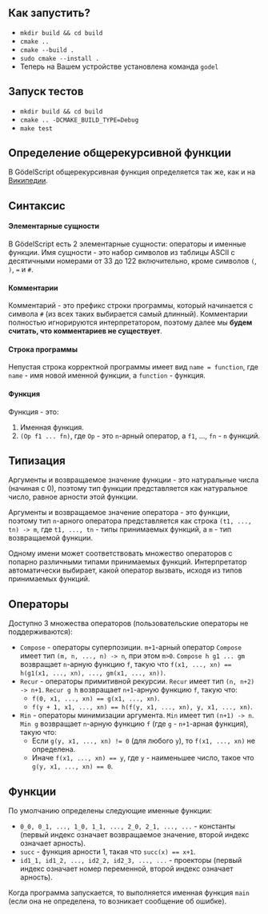 ## Как запустить?
* ```mkdir build && cd build```
* ```cmake ..```
* ```cmake --build .```
* ```sudo cmake --install .```
* Теперь на Вашем устройстве установлена команда ```godel```

## Запуск тестов
* ```mkdir build && cd build```
* ```cmake .. -DCMAKE_BUILD_TYPE=Debug```
* ```make test```

## Определение общерекурсивной функции
В GödelScript общерекурсивная функция определяется так же, как и на [Википедии](https://en.wikipedia.org/wiki/General_recursive_function).

## Синтаксис
#### Элементарные сущности
В GödelScript есть 2 элементарные сущности: операторы и именные функции. Имя сущности - это набор символов из таблицы ASCII с десятичными номерами от 33 до 122 включительно, кроме символов ```(```, ```)```, ```=``` и ```#```.
#### Комментарии
Комментарий - это префикс строки программы, который начинается с символа ```#``` (из всех таких выбирается самый длинный). Комментарии полностью игнорируются интерпретатором, поэтому далее мы **будем считать, что комментариев не существует**.
#### Строка программы
Непустая строка корректной программы имеет вид ```name = function```, где ```name``` - имя новой именной функции, а ```function``` - функция.
#### Функция
Функция - это:
1. Именная функция.
2. ```(Op f1 ... fn)```, где ```Op``` - это ```n```-арный оператор, а ```f1```, ..., ```fn``` - ```n``` функций.

## Типизация
Аргументы и возвращаемое значение функции - это натуральные числа (начиная с 0), поэтому тип функции представляется как натуральное число, равное арности этой функции.

Аргументы и возвращаемое значение оператора - это функции, поэтому тип ```n```-арного оператора представляется как строка ```(t1, ..., tn) -> m```, где ```t1, ..., tn``` - типы принимаемых функций, а ```m``` - тип возвращаемой функции.

Одному имени может соответствовать множество операторов с попарно различными типами принимаемых функций. Интерпретатор автоматически выбирает, какой оператор вызвать, исходя из типов принимаемых функций.

## Операторы
Доступно 3 множества операторов (пользовательские операторы не поддерживаются):
* ```Compose``` - операторы суперпозиции. ```m+1```-арный оператор ```Compose``` имеет тип ```(m, n, ..., n) -> n```, при этом ```m>0```. ```Compose h g1 ... gm``` возвращает ```n```-арную функцию ```f```, такую что ```f(x1, ..., xn) == h(g1(x1, ..., xn), ..., gm(x1, ..., xn))```.
* ```Recur``` - операторы примитивной рекурсии. ```Recur``` имеет тип ```(n, n+2) -> n+1```. ```Recur g h``` возвращает ```n+1```-арную функцию ```f```, такую что:
  * ```f(0, x1, ..., xn) == g(x1, ..., xn)```.
  * ```f(y + 1, x1, ..., xn) == h(f(y, x1, ..., xn), y, x1, ..., xn)```.
* ```Min``` - операторы минимизации аргумента. ```Min``` имеет тип ```(n+1) -> n```. ```Min g``` возвращает ```n```-арную функцию ```f``` (где ```g``` - ```n+1```-арная функция), такую что:
  * Если ```g(y, x1, ..., xn) != 0``` (для любого ```y```), то ```f(x1, ..., xn)``` не определена.
  * Иначе ```f(x1, ..., xn) == y```, где ```y``` - наименьшее число, такое что ```g(y, x1, ..., xn) == 0```.

## Функции
По умолчанию определены следующие именные функции:
* ```0_0, 0_1, ..., 1_0, 1_1, ..., 2_0, 2_1, ..., ...``` - константы (первый индекс означает возвращаемое значение, второй индекс означает арность).
* ```succ``` - функция арности 1, такая что ```succ(x) == x+1```.
* ```id1_1, id1_2, ..., id2_2, id2_3, ..., ...``` - проекторы (первый индекс означает номер переменной, второй индекс означает арность).

Когда программа запускается, то выполняется именная функция ```main``` (если она не определена, то возникает сообщение об ошибке).
